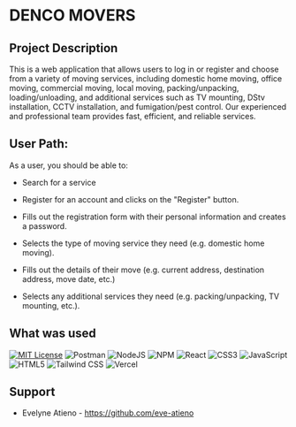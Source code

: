 # DENCO MOVERS

## Project Description 
 This is a web application that allows users to log in or register and choose from a variety of moving services, including domestic home moving, office moving, commercial moving, local moving, packing/unpacking, loading/unloading, and additional services such as TV mounting, DStv installation, CCTV installation, and fumigation/pest control. Our experienced and professional team provides fast, efficient, and reliable services. 

 ## User Path:

 As a user, you should be able to:

 - Search for a service

 - Register for an account and clicks on   the "Register" button.

- Fills out the registration form with their personal information and creates a password.

- Selects the type of moving service they need (e.g. domestic home moving).

- Fills out the details of their move (e.g. current address, destination address, move date, etc.)

- Selects any additional services they need (e.g. packing/unpacking, TV mounting, etc.).

## What was used
[![MIT License](https://img.shields.io/badge/License-MIT-green.svg)](https://github.com/keithkiama/phase-2-group-2-nasa-group-project/blob/master/LICENSE)
![Postman](https://img.shields.io/badge/Postman-FF6C37?style=flat&logo=postman&logoColor=white)
![NodeJS](https://img.shields.io/badge/node.js-6DA55F?style=flat&logo=node.js&logoColor=white)
![NPM](https://img.shields.io/badge/NPM-%23000000.svg?style=flat&logo=npm&logoColor=white)
![React](https://img.shields.io/badge/react-%2320232a.svg?style=flat&logo=react&logoColor=%2361DAFB)
![CSS3](https://img.shields.io/badge/css3-%231572B6.svg?style=flat&logo=css3&logoColor=white)
![JavaScript](https://img.shields.io/badge/javascript-%23323330.svg?style=flat&logo=javascript&logoColor=%23F7DF1E)
![HTML5](https://img.shields.io/badge/html5-%23E34F26.svg?style=flat&logo=html5&logoColor=white)
![Tailwind CSS](https://img.shields.io/badge/tailwind%20css-%2338B2AC.svg?style=flat&logo=tailwind-css&logoColor=white)
![Vercel](https://img.shields.io/badge/vercel-%23000000.svg?style=flat&logo=vercel&logoColor=white)

## Support
 - Evelyne Atieno - https://github.com/eve-atieno
